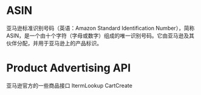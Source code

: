 # ASIN
  亚马逊标准识别号码（英语：Amazon Standard Identification Number），简称ASIN，是一个由十个字符（字母或数字）组成的唯一识别号码。它由亚马逊及其伙伴分配，并用于亚马逊上的产品标识。
# Product Advertising API
  亚马逊官方的一些商品接口
  ItermLookup
  CartCreate